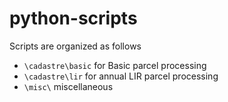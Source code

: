 # python-scripts

Scripts are organized as follows  
- `\cadastre\basic` for Basic parcel processing
- `\cadastre\lir` for annual LIR parcel processing
- `\misc\` miscellaneous
